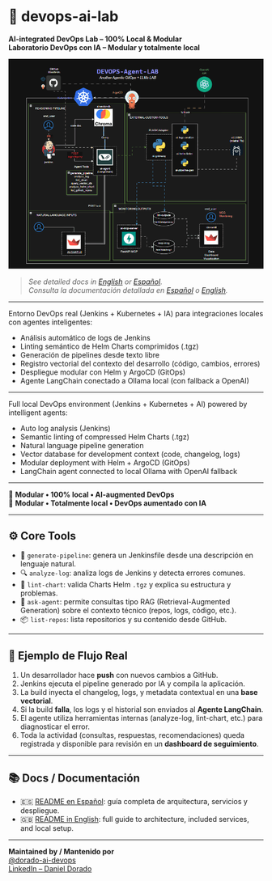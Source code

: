 # 🧪 devops-ai-lab

**AI-integrated DevOps Lab – 100% Local & Modular**  
**Laboratorio DevOps con IA – Modular y totalmente local**

![devops-ai-lab-diagram](./images/devops-ai-lab.drawio.gif)

> _See detailed docs in [English](./README_ENG.md) or [Español](./README_ES.md)._  
> _Consulta la documentación detallada en [Español](./README_ES.md) o [English](./README_ENG.md)._

---

Entorno DevOps real (Jenkins + Kubernetes + IA) para integraciones locales con agentes inteligentes:
- Análisis automático de logs de Jenkins
- Linting semántico de Helm Charts comprimidos (.tgz)
- Generación de pipelines desde texto libre
- Registro vectorial del contexto del desarrollo (código, cambios, errores)
- Despliegue modular con Helm y ArgoCD (GitOps)
- Agente LangChain conectado a Ollama local (con fallback a OpenAI)

---

Full local DevOps environment (Jenkins + Kubernetes + AI) powered by intelligent agents:
- Auto log analysis (Jenkins)
- Semantic linting of compressed Helm Charts (.tgz)
- Natural language pipeline generation
- Vector database for development context (code, changelog, logs)
- Modular deployment with Helm + ArgoCD (GitOps)
- LangChain agent connected to local Ollama with OpenAI fallback

---

🧠 **Modular • 100% local • AI-augmented DevOps**  
🧠 **Modular • Totalmente local • DevOps aumentado con IA**

---

## ⚙️ Core Tools

- 🧱 `generate-pipeline`: genera un Jenkinsfile desde una descripción en lenguaje natural.
- 🔍 `analyze-log`: analiza logs de Jenkins y detecta errores comunes.
- 🧪 `lint-chart`: valida Charts Helm `.tgz` y explica su estructura y problemas.
- 🧠 `ask-agent`: permite consultas tipo RAG (Retrieval-Augmented Generation) sobre el contexto técnico (repos, logs, código, etc.).
- 📦 `list-repos`: lista repositorios y su contenido desde GitHub.

---

## 🔄 Ejemplo de Flujo Real

1. Un desarrollador hace **push** con nuevos cambios a GitHub.
2. Jenkins ejecuta el pipeline generado por IA y compila la aplicación.
3. La build inyecta el changelog, logs, y metadata contextual en una **base vectorial**.
4. Si la build **falla**, los logs y el historial son enviados al **Agente LangChain**.
5. El agente utiliza herramientas internas (analyze-log, lint-chart, etc.) para diagnosticar el error.
6. Toda la actividad (consultas, respuestas, recomendaciones) queda registrada y disponible para revisión en un **dashboard de seguimiento**.

---

## 📚 Docs / Documentación

- 🇪🇸 [README en Español](./README_ES.md): guía completa de arquitectura, servicios y despliegue.
- 🇬🇧 [README in English](./README_ENG.md): full guide to architecture, included services, and local setup.

---

**Maintained by / Mantenido por**  
[@dorado-ai-devops](https://github.com/dorado-ai-devops)  
[LinkedIn – Daniel Dorado](https://www.linkedin.com/in/doradodaniel/)
